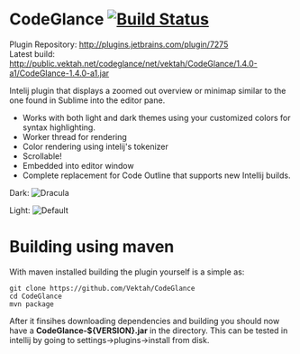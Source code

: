CodeGlance [![Build Status](https://travis-ci.org/Vektah/CodeGlance.png?branch=master)](https://travis-ci.org/Vektah/CodeGlance)
==========

Plugin Repository: http://plugins.jetbrains.com/plugin/7275  
Latest build: http://public.vektah.net/codeglance/net/vektah/CodeGlance/1.4.0-a1/CodeGlance-1.4.0-a1.jar

Intelij plugin that displays a zoomed out overview or minimap similar to the one found in Sublime into the editor pane.

 - Works with both light and dark themes using your customized colors for syntax highlighting.
 - Worker thread for rendering
 - Color rendering using intelij's tokenizer
 - Scrollable!
 - Embedded into editor window
 - Complete replacement for Code Outline that supports new Intellij builds.

Dark:
![Dracula](https://raw.github.com/Vektah/CodeGlance/master/pub/dark.png)

Light:
![Default](https://raw.github.com/Vektah/CodeGlance/master/pub/light.png)


Building using maven
====================
With maven installed building the plugin yourself is a simple as:
```
git clone https://github.com/Vektah/CodeGlance
cd CodeGlance
mvn package
```
After it finsihes downloading dependencies and building you should now have
a **CodeGlance-${VERSION}.jar** in the directory. This can be tested in intellij by 
going to settings->plugins->install from disk.
